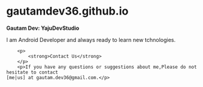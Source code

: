 # gautamdev36.github.io
<!DOCTYPE html>
<html>
	<head>
		<title>About Me : Gautam Dev</title>
	</head>
	<body>
		<p>
			<strong>Gautam Dev: YajuDevStudio</strong>
		</p>
		<p>I am Android Developer and always ready to learn new tchnologies.</p>
		
		<p>
			<strong>Contact Us</strong>
		</p>
		<p>If you have any questions or suggestions about me,Please do not hesitate to contact
    [me|us] at gautam.dev36@gmail.com.</p>
	
</body></html>
